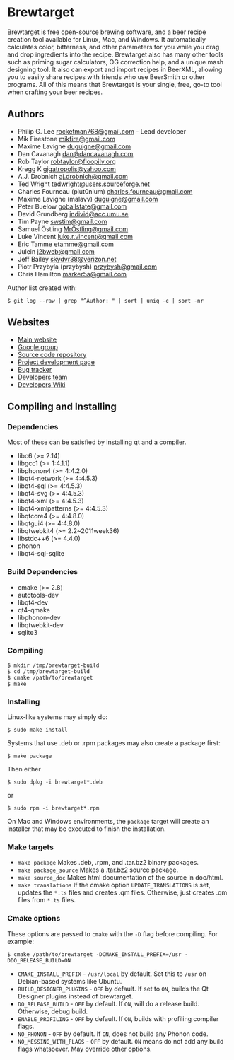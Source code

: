 # Brewtarget

Brewtarget is free open-source brewing software, and a beer recipe creation
tool available for Linux, Mac, and Windows. It automatically calculates color,
bitterness, and other parameters for you while you drag and drop ingredients
into the recipe. Brewtarget also has many other tools such as priming sugar
calculators, OG correction help, and a unique mash designing tool. It also can
export and import recipes in BeerXML, allowing you to easily share recipes with
friends who use BeerSmith or other programs. All of this means that Brewtarget
is your single, free, go-to tool when crafting your beer recipes.

## Authors

* Philip G. Lee <rocketman768@gmail.com> - Lead developer
* Mik Firestone <mikfire@gmail.com>
* Maxime Lavigne <duguigne@gmail.com>
* Dan Cavanagh <dan@dancavanagh.com>
* Rob Taylor <robtaylor@floopily.org>
* Kregg K <gigatropolis@yahoo.com>
* A.J. Drobnich <aj.drobnich@gmail.com>
* Ted Wright <tedwright@users.sourceforge.net>
* Charles Fourneau (plut0nium) <charles.fourneau@gmail.com>
* Maxime Lavigne (malavv) <duguigne@gmail.com>
* Peter Buelow <goballstate@gmail.com>
* David Grundberg <individ@acc.umu.se>
* Tim Payne <swstim@gmail.com>
* Samuel Östling <MrOstling@gmail.com>
* Luke Vincent <luke.r.vincent@gmail.com>
* Eric Tamme <etamme@gmail.com>
* Julein <j2bweb@gmail.com>
* Jeff Bailey <skydvr38@verizon.net>
* Piotr Przybyla (przybysh) <przybysh@gmail.com>
* Chris Hamilton <marker5a@gmail.com>

Author list created with:

    $ git log --raw | grep "^Author: " | sort | uniq -c | sort -nr

## Websites

* [Main website](http://www.brewtarget.org)
* [Google group](https://groups.google.com/forum/?fromgroups=#!forum/brewtarget-help)
* [Source code repository](http://www.gitorious.org/brewtarget)
* [Project development page](https://launchpad.net/brewtarget)
* [Bug tracker](https://bugs.launchpad.net/brewtarget)
* [Developers team](https://launchpad.net/~brewtarget-devs)
* [Developers Wiki](https://gitorious.org/brewtarget/pages/Home)

## Compiling and Installing

### Dependencies

Most of these can be satisfied by installing qt and a compiler.

* libc6 (>= 2.14)
* libgcc1 (>= 1:4.1.1)
* libphonon4 (>= 4:4.2.0)
* libqt4-network (>= 4:4.5.3)
* libqt4-sql (>= 4:4.5.3)
* libqt4-svg (>= 4:4.5.3)
* libqt4-xml (>= 4:4.5.3)
* libqt4-xmlpatterns (>= 4:4.5.3)
* libqtcore4 (>= 4:4.8.0)
* libqtgui4 (>= 4:4.8.0)
* libqtwebkit4 (>= 2.2~2011week36)
* libstdc++6 (>= 4.4.0)
* phonon
* libqt4-sql-sqlite

### Build Dependencies

* cmake (>= 2.8)
* autotools-dev
* libqt4-dev
* qt4-qmake
* libphonon-dev
* libqtwebkit-dev
* sqlite3

### Compiling

    $ mkdir /tmp/brewtarget-build
    $ cd /tmp/brewtarget-build
    $ cmake /path/to/brewtarget
    $ make

### Installing

Linux-like systems may simply do:

    $ sudo make install

Systems that use .deb or .rpm packages may also create a package first:

    $ make package

Then either

    $ sudo dpkg -i brewtarget*.deb

or

    $ sudo rpm -i brewtarget*.rpm

On Mac and Windows environments, the `package` target will create an installer
that may be executed to finish the installation.

### Make targets

* `make package`
  Makes .deb, .rpm, and .tar.bz2 binary packages.
* `make package_source`
  Makes a .tar.bz2 source package.
* `make source_doc`
  Makes html documentation of the source in doc/html.
* `make translations`
  If the cmake option `UPDATE_TRANSLATIONS` is set, updates the `*.ts` files
  and creates .qm files. Otherwise, just creates .qm files from `*.ts` files.

### Cmake options

These options are passed to `cmake` with the `-D` flag before compiling. For
example:

    $ cmake /path/to/brewtarget -DCMAKE_INSTALL_PREFIX=/usr -DDO_RELEASE_BUILD=ON

* `CMAKE_INSTALL_PREFIX` - `/usr/local` by default. Set this to `/usr` on
  Debian-based systems like Ubuntu.
* `BUILD_DESIGNER_PLUGINS` - `OFF` by default. If set to `ON`, builds the Qt Designer
  plugins instead of brewtarget.
* `DO_RELEASE_BUILD` - `OFF` by default. If `ON`, will do a release build.
  Otherwise, debug build.
* `ENABLE_PROFILING` - `OFF` by default. If `ON`, builds with 
  profiling compiler flags.
* `NO_PHONON` - `OFF` by default. If `ON`, does not build any Phonon code.
* `NO_MESSING_WITH_FLAGS` - `OFF` by default. `ON` means do not add any build
   flags whatsoever. May override other options.

